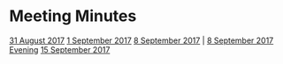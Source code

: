 # Meeting Minutes
[31 August 2017](https://docs.google.com/a/cornell.edu/document/d/1dVXc5hVIiBzm_1vL9nOCoFMn-4mMeLHOMNEJl790Ix4/edit?usp=sharing)
[1 September 2017](https://docs.google.com/a/cornell.edu/document/d/1AbLZ4Nd0oftpHPPofFHE4el4eL6gsMsTh-VpWx2JPIM/edit?usp=sharing)
[8 September 2017](https://docs.google.com/document/d/1IixqAsmoh66EbaAX_XVr76OVa-Bn7eAaO9CXjHz4rTg/edit?usp=sharing) |
[8 September 2017 Evening](https://docs.google.com/document/d/1uVyQNK8VZAKUJo8fKTcOyKW61Ucf-yY_skLPzT-Ufi4/edit?usp=sharing)
[15 September 2017](https://docs.google.com/a/cornell.edu/document/d/1OeqtQIshS4gdi_WunxyUrcH27CYjRShQJg4Ecw0eNZ8/edit?usp=sharing)
